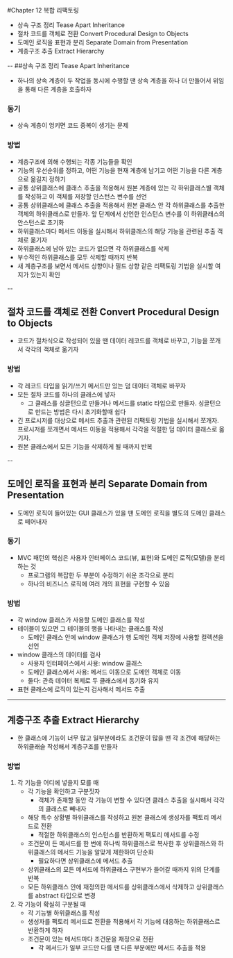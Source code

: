 #Chapter 12 복합 리팩토링
- 상속 구조 정리 Tease Apart Inheritance
- 절차 코드를 객체로 전환 Convert Procedural Design to Objects
- 도메인 로직을 표현과 분리 Separate Domain from Presentation
- 계층구조 추출 Extract Hierarchy

--
##상속 구조 정리 Tease Apart Inheritance
- 하나의 상속 계층이 두 작업을 동시에 수행할 땐 상속 계층을 하나 더 만들어서 위임을 통해 다른 계층을 호출하자

### 동기
- 상속 계층이 엉키면 코드 중복이 생기는 문제

### 방법
- 계층구조에 의해 수행되는 각종 기능들을 확인 
- 기능의 우선순위를 정하고, 어떤 기능을 현재 계층에 남기고 어떤 기능을 다른 계층으로 옮길지 정하기
- 공통 상위클래스에 클래스 추출을 적용해서 원본 계층에 있는 각 하위클래스별 객체를 작성하고 이 객체를 저장할 인스턴스 변수를 선언
- 공통 상위클래스에 클래스 추출을 적용해서 원본 클래스 안 각 하위클래스를 추출한 객체의 하위클래스로 만들자.
앞 단계에서 선언한 인스턴스 변수를 이 하위클래스의 안스턴스로 초기화
- 하위클래스마다 메서드 이동을 실시해서 하위클래스의 해당 기능을 관련된 추출 객체로 옮기자
- 하위클래스에 남아 있는 코드가 없으면 각 하위클래스를 삭제
- 부수적인 하위클래스를 모두 삭제할 때까지 반복 
- 새 계층구조를 보면서 메서드 상향이나 필드 상향 같은 리팩토링 기법을 실시할 여지가 있는지 확인 

--
## 절차 코드를 객체로 전환 Convert Procedural Design to Objects
- 코드가 절차식으로 작성되어 있을 땐 데이터 레코드를 객체로 바꾸고, 기능을 쪼개서 각각의 객체로 옮기자 

### 방법
- 각 레코드 타입을 읽기/쓰기 메서드만 있는 덤 데이터 객체로 바꾸자
- 모든 절차 코드를 하나의 클래스에 넣자 
  - 그 클래스를 싱글턴으로 만들거나 메서드를 static 타입으로 만들자. 싱글턴으로 만드는 방법은 다시 초기화할때 쉽다
- 긴 프로시저를 대상으로 메서드 추출과 관련된 리팩토링 기법을 실시해서 쪼개자.
프로시저를 쪼개면서 메서드 이동을 적용해서 각각을 적절한 덤 데이터 클래스로 옮기자.
- 원본 클래스에서 모든 기능을 삭제하게 될 때까지 반복

--
## 도메인 로직을 표현과 분리 Separate Domain from Presentation
- 도메인 로직이 들어있는 GUI 클래스가 있을 땐 도메인 로직을 별도의 도메인 클래스로 떼어내자

### 동기 
- MVC 패턴의 핵심은 사용자 인터페이스 코드(뷰, 표현)와 도메인 로직(모델)을 분리하는 것
  - 프로그램의 복잡한 두 부분이 수정하기 쉬운 조각으로 분리
  - 하나의 비즈니스 로직에 여러 개의 표현을 구현할 수 있음

### 방법
- 각 window 클래스가 사용할 도메인 클래스를 작성
- 테이블이 있으면 그 테이블의 행을 나타내는 클래스를 작성 
  - 도메인 클래스 안에 window 클래스가 행 도메인 객체 저장에 사용할 컬렉션을 선언
- window 클래스의 데이터를 검사
  - 사용자 인터페이스에서 사용: window 클래스
  - 도메인 클래스에서 사용: 메서드 이동으로 도메인 객체로 이동
  - 둘다: 관측 데이터 복제로 두 클래스에서 동기화 유지
- 표현 클래스에 로직이 있는지 검사해서 메서드 추출

---
## 계층구조 추출 Extract Hierarchy
- 한 클래스에 기능이 너무 많고 일부분에라도 조건문이 많을 땐 각 조건에 해당하는 하위클래슬 작성해서 계층구조를 만들자

### 방법
1. 각 기능을 어디에 넣을지 모를 때
   - 각 기능을 확인하고 구분짓자
     - 객체가 존재할 동안 각 기능이 변할 수 있다면 클래스 추출을 실시해서 각각의 클래스로 빼내자
   - 해당 특수 상황별 하위클래스를 작성하고 원본 클래스에 생성자를 팩토리 메서드로 전환
     - 적절한 하위클래스의 인스턴스를 반환하게 팩토리 메서드를 수정
   - 조건문이 든 메서드를 한 번에 하나씩 하위클래스로 복사한 후 상위클래스와 하위클래스의 메서드 기능을 알맞게 제한하여 단순화
     - 필요하다면 상위클래스에 메서드 추출
   - 상위클래스의 모든 메서드에 하위클래스 구현부가 들어갈 때까지 위의 단계를 반복
   - 모든 하위클래스 안에 재정의한 메서드를 상위클래스에서 삭제하고 상위클래스를 abstract 타입으로 변경
2. 각 기능이 확실히 구분될 때
   - 각 기능별 하위클래스를 작성
   - 생성자를 팩토리 메서드로 전환을 적용해서 각 기능에 대응하는 하위클래스르 반환하게 하자
   - 조건문이 있는 메서드마다 조건문을 재정으로 전환
     - 각 메서드가 일부 코드만 다를 땐 다른 부분에만 메서드 추출을 적용 













